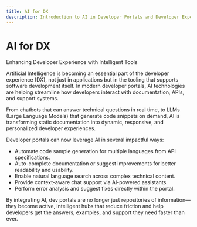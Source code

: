 ```yaml
---
title: AI for DX
description: Introduction to AI in Developer Portals and Developer Experience
---
```


# AI for DX

Enhancing Developer Experience with Intelligent Tools

Artificial Intelligence is becoming an essential part of the developer experience (DX), not just in applications but in the tooling that supports software development itself. In modern developer portals, AI technologies are helping streamline how developers interact with documentation, APIs, and support systems.

From chatbots that can answer technical questions in real time, to LLMs (Large Language Models) that generate code snippets on demand, AI is transforming static documentation into dynamic, responsive, and personalized developer experiences.

Developer portals can now leverage AI in several impactful ways:
- Automate code sample generation for multiple languages from API specifications.
- Auto-complete documentation or suggest improvements for better readability and usability.
- Enable natural language search across complex technical content.
- Provide context-aware chat support via AI-powered assistants.
- Perform error analysis and suggest fixes directly within the portal.

By integrating AI, dev portals are no longer just repositories of information—they become active, intelligent hubs that reduce friction and help developers get the answers, examples, and support they need faster than ever.


